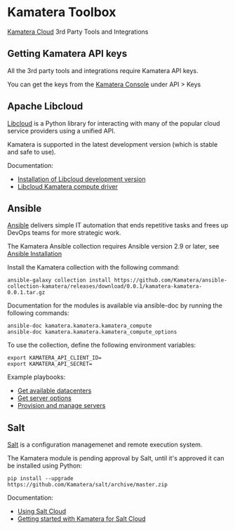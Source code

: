 # Kamatera Toolbox

[Kamatera Cloud](https://www.kamatera.com/express/compute/) 3rd Party Tools and Integrations

## Getting Kamatera API keys

All the 3rd party tools and integrations require Kamatera API keys.

You can get the keys from the [Kamatera Console](https://console.kamatera.com/) under API > Keys

## Apache Libcloud

[Libcloud](https://libcloud.readthedocs.io/en/latest/) is a Python library for interacting with 
many of the popular cloud service providers using a unified API.

Kamatera is supported in the latest development version (which is stable and safe to use).

Documentation:

* [Installation of Libcloud development version](https://libcloud.readthedocs.io/en/latest/getting_started.html#installation-development-version)
* [Libcloud Kamatera compute driver](https://libcloud.readthedocs.io/en/latest/compute/drivers/kamatera.html)

## Ansible

[Ansible](https://docs.ansible.com/ansible/latest/user_guide/) delivers simple IT automation that ends 
repetitive tasks and frees up DevOps teams for more strategic work.

The Kamatera Ansible collection requires Ansible version 2.9 or later, see [Ansible Installation](https://docs.ansible.com/ansible/latest/installation_guide/intro_installation.html)

Install the Kamatera collection with the following command:

```
ansible-galaxy collection install https://github.com/Kamatera/ansible-collection-kamatera/releases/download/0.0.1/kamatera-kamatera-0.0.1.tar.gz
```

Documentation for the modules is available via ansible-doc by running the following commands:

```
ansible-doc kamatera.kamatera.kamatera_compute
ansible-doc kamatera.kamatera.kamatera_compute_options
```

To use the collection, define the following environment variables:

```
export KAMATERA_API_CLIENT_ID=
export KAMATERA_API_SECRET=
```

Example playbooks:

* [Get available datacenters](https://github.com/Kamatera/ansible-collection-kamatera/blob/master/tests/compute_datacenters_playbook.yml)
* [Get server options](https://github.com/Kamatera/ansible-collection-kamatera/blob/master/tests/compute_options_playbook.yml)
* [Provision and manage servers](https://github.com/Kamatera/ansible-collection-kamatera/blob/master/tests/compute_playbook.yml)

## Salt

[Salt](https://docs.saltstack.com/en/latest/) is a configuration managemenet and remote execution system.

The Kamatera module is pending approval by Salt, until it's approved it can be installed using Python:

```
pip install --upgrade https://github.com/Kamatera/salt/archive/master.zip
```

Documentation:

* [Using Salt Cloud](https://docs.saltstack.com/en/latest/topics/cloud/index.html)
* [Getting started with Kamatera for Salt Cloud](https://github.com/Kamatera/salt/blob/master/doc/topics/cloud/kamatera.rst#getting-started-with-kamatera)
